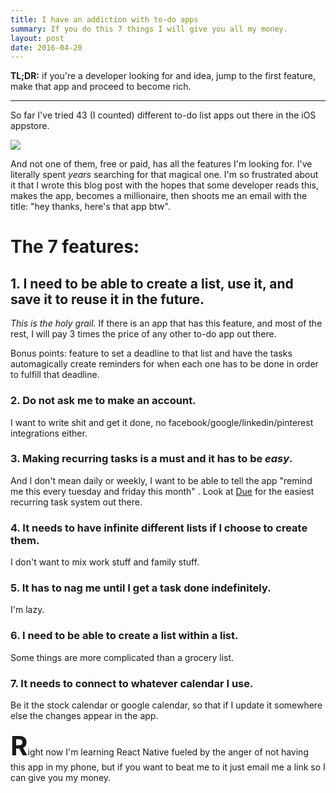 ```yaml
---
title: I have an addiction with to-do apps
summary: If you do this 7 things I will give you all my money.
layout: post
date: 2016-04-20
---
```

**TL;DR:** if you're a developer looking for and idea, jump to the first feature, make that app and proceed to become rich.
***

So far I've tried 43 (I counted) different to-do list apps out there in the iOS appstore.

![](https://media.giphy.com/media/xTiTnJ3BooiDs8dL7W/giphy.gif)

And not one of them, free or paid, has all the features I'm looking for. I've literally spent *years* searching for that magical one. I'm so frustrated about it that I wrote this blog post with the hopes that some developer reads this, makes the app, becomes a millionaire, then shoots me an email with the title: "hey thanks, here's that app btw".

# The 7 features:

## **1. I need to be able to create a list, use it, and save it to reuse it in the future.**
*This is the holy grail.*
If there is an app that has this feature, and most of the rest, I will pay 3 times the price of any other to-do app out there.

Bonus points: feature to set a deadline to that list and have the tasks automagically create reminders for when each one has to be done in order to fulfill that deadline.

### **2. Do not ask me to make an account.**
I want to write shit and get it done, no facebook/google/linkedin/pinterest integrations either.

### **3. Making recurring tasks is a must and it has to be *easy*.**
And I don't mean daily or weekly, I want to be able to tell the app "remind me this every tuesday and friday this month" . Look at [Due](http://www.dueapp.com/) for the easiest recurring task system out there.

### **4. It needs to have infinite different lists if I choose to create them.**
I don't want to mix work stuff and family stuff.

### **5. It has to nag me until I get a task done indefinitely.**
I'm lazy.

### **6. I need to be able to create a list within a list.**
Some things are more complicated than a grocery list.

### **7. It needs to connect to whatever calendar I use.**
Be it the stock calendar or google calendar, so that if I update it somewhere else the changes appear in the app.

<span style="font-size: 300%; font-weight: bold;">R</span>ight now I'm learning React Native fueled by the anger of not having this app in my phone, but if you want to beat me to it just email me a link so I can give you my money.
